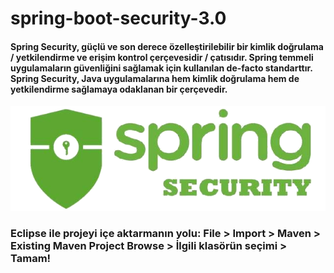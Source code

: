 # spring-boot-security-3.0
#### Spring Security, güçlü ve son derece özelleştirilebilir bir kimlik doğrulama / yetkilendirme ve erişim kontrol çerçevesidir / çatısıdır. Spring temmeli uygulamaların güvenliğini sağlamak için kullanılan de-facto standarttır. Spring Security, Java uygulamalarına hem kimlik doğrulama hem de yetkilendirme sağlamaya odaklanan bir çerçevedir.

![Spring Security](spring_security.png "Spring Security")


### Eclipse ile projeyi içe aktarmanın yolu: File > Import > Maven > Existing Maven Project Browse > İlgili klasörün seçimi > Tamam!
